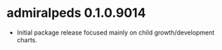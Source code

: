 # admiralpeds 0.1.0.9014

- Initial package release focused mainly on child growth/development charts.
